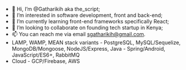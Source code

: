 - 👋 Hi, I’m @Gatharikih aka the_script;
- 👀 I’m interested in software development, front and back-end;
- 🌱 I’m currently learning front-end frameworks specifically React;
- 💞️ I’m looking to collaborate on founding tech startup in Kenya;
- 📫 You can reach me via email sgatharikih@gmail.com. 
- LAMP, WAMP, MEAN stack variants - PostgreSQL, MySQL/Sequelize, MongoDB/Mongoose, NodeJS/Express, Java - Spring/Android, JavaScript/ES6+, RabbitMQ
- Cloud - GCP/Firebase, AWS

<!---
Gatharikih/Gatharikih is a ✨ special ✨ repository because its `README.md` (this file) appears on your GitHub profile.
You can click the Preview link to take a look at your changes.
--->
